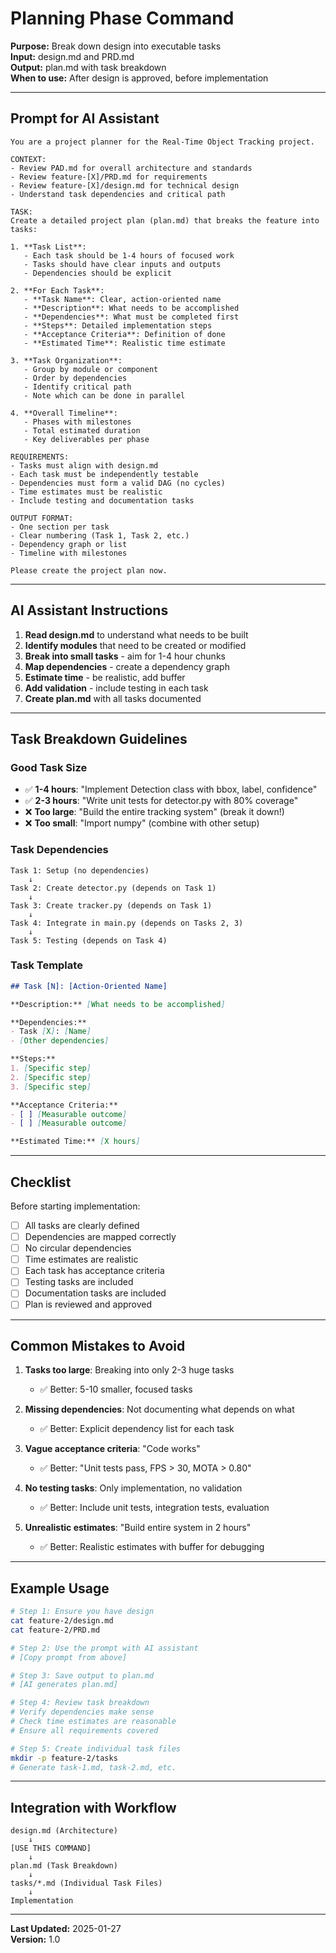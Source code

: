 # Planning Phase Command

**Purpose:** Break down design into executable tasks  
**Input:** design.md and PRD.md  
**Output:** plan.md with task breakdown  
**When to use:** After design is approved, before implementation

---

## Prompt for AI Assistant

```
You are a project planner for the Real-Time Object Tracking project.

CONTEXT:
- Review PAD.md for overall architecture and standards
- Review feature-[X]/PRD.md for requirements
- Review feature-[X]/design.md for technical design
- Understand task dependencies and critical path

TASK:
Create a detailed project plan (plan.md) that breaks the feature into tasks:

1. **Task List**: 
   - Each task should be 1-4 hours of focused work
   - Tasks should have clear inputs and outputs
   - Dependencies should be explicit
   
2. **For Each Task**:
   - **Task Name**: Clear, action-oriented name
   - **Description**: What needs to be accomplished
   - **Dependencies**: What must be completed first
   - **Steps**: Detailed implementation steps
   - **Acceptance Criteria**: Definition of done
   - **Estimated Time**: Realistic time estimate
   
3. **Task Organization**:
   - Group by module or component
   - Order by dependencies
   - Identify critical path
   - Note which can be done in parallel
   
4. **Overall Timeline**:
   - Phases with milestones
   - Total estimated duration
   - Key deliverables per phase

REQUIREMENTS:
- Tasks must align with design.md
- Each task must be independently testable
- Dependencies must form a valid DAG (no cycles)
- Time estimates must be realistic
- Include testing and documentation tasks

OUTPUT FORMAT:
- One section per task
- Clear numbering (Task 1, Task 2, etc.)
- Dependency graph or list
- Timeline with milestones

Please create the project plan now.
```

---

## AI Assistant Instructions

1. **Read design.md** to understand what needs to be built
2. **Identify modules** that need to be created or modified
3. **Break into small tasks** - aim for 1-4 hour chunks
4. **Map dependencies** - create a dependency graph
5. **Estimate time** - be realistic, add buffer
6. **Add validation** - include testing in each task
7. **Create plan.md** with all tasks documented

---

## Task Breakdown Guidelines

### Good Task Size
- ✅ **1-4 hours**: "Implement Detection class with bbox, label, confidence"
- ✅ **2-3 hours**: "Write unit tests for detector.py with 80% coverage"
- ❌ **Too large**: "Build the entire tracking system" (break it down!)
- ❌ **Too small**: "Import numpy" (combine with other setup)

### Task Dependencies
```
Task 1: Setup (no dependencies)
    ↓
Task 2: Create detector.py (depends on Task 1)
    ↓
Task 3: Create tracker.py (depends on Task 1)
    ↓
Task 4: Integrate in main.py (depends on Tasks 2, 3)
    ↓
Task 5: Testing (depends on Task 4)
```

### Task Template
```markdown
## Task [N]: [Action-Oriented Name]

**Description:** [What needs to be accomplished]

**Dependencies:** 
- Task [X]: [Name]
- [Other dependencies]

**Steps:**
1. [Specific step]
2. [Specific step]
3. [Specific step]

**Acceptance Criteria:**
- [ ] [Measurable outcome]
- [ ] [Measurable outcome]

**Estimated Time:** [X hours]
```

---

## Checklist

Before starting implementation:

- [ ] All tasks are clearly defined
- [ ] Dependencies are mapped correctly
- [ ] No circular dependencies
- [ ] Time estimates are realistic
- [ ] Each task has acceptance criteria
- [ ] Testing tasks are included
- [ ] Documentation tasks are included
- [ ] Plan is reviewed and approved

---

## Common Mistakes to Avoid

1. **Tasks too large**: Breaking into only 2-3 huge tasks
   - ✅ Better: 5-10 smaller, focused tasks

2. **Missing dependencies**: Not documenting what depends on what
   - ✅ Better: Explicit dependency list for each task

3. **Vague acceptance criteria**: "Code works"
   - ✅ Better: "Unit tests pass, FPS > 30, MOTA > 0.80"

4. **No testing tasks**: Only implementation, no validation
   - ✅ Better: Include unit tests, integration tests, evaluation

5. **Unrealistic estimates**: "Build entire system in 2 hours"
   - ✅ Better: Realistic estimates with buffer for debugging

---

## Example Usage

```bash
# Step 1: Ensure you have design
cat feature-2/design.md
cat feature-2/PRD.md

# Step 2: Use the prompt with AI assistant
# [Copy prompt from above]

# Step 3: Save output to plan.md
# [AI generates plan.md]

# Step 4: Review task breakdown
# Verify dependencies make sense
# Check time estimates are reasonable
# Ensure all requirements covered

# Step 5: Create individual task files
mkdir -p feature-2/tasks
# Generate task-1.md, task-2.md, etc.
```

---

## Integration with Workflow

```
design.md (Architecture)
    ↓
[USE THIS COMMAND]
    ↓
plan.md (Task Breakdown)
    ↓
tasks/*.md (Individual Task Files)
    ↓
Implementation
```

---

**Last Updated:** 2025-01-27  
**Version:** 1.0
